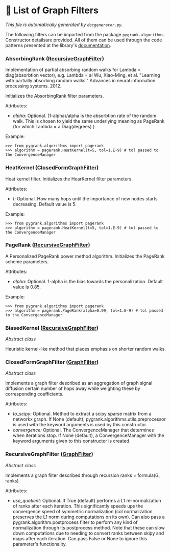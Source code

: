 # :scroll: List of Graph Filters
*This file is automatically generated by `docgenerator.py`.*

The following filters can be imported from the package `pygrank.algorithms`. Constructor detailsare provided. All of them can be used through the code patterns presented at the library's [documentation](documentation.md). 

### AbsorbingRank ([RecursiveGraphFilter](#recursivegraphfilter))
 Implementation of partial absorbing random walks for Lambda = diag(absorbtion vector), e.g. Lambda = aI
    Wu, Xiao-Ming, et al. "Learning with partially absorbing random walks." Advances in neural information processing systems. 2012.
     
Initializes the AbsorbingRank filter parameters. 

Attributes: 
 * *alpha:* Optional. (1-alpha)/alpha is the absorbtion rate of the random walk. This is chosen to yield the same underlying meaning as PageRank (for which Lambda = a Diag(degrees) ) 

Example:

``` 
>>> from pygrank.algorithms import pagerank 
>>> algorithm = pagerank.HeatKernel(t=5, tol=1.E-9) # tol passed to the ConvergenceManager 
```

### HeatKernel ([ClosedFormGraphFilter](#closedformgraphfilter))
 Heat kernel filter. 
Initializes the HearKernel filter parameters. 

Attributes: 
 * *t:* Optional. How many hops until the importance of new nodes starts decreasing. Default value is 5. 

Example:

``` 
>>> from pygrank.algorithms import pagerank 
>>> algorithm = pagerank.HeatKernel(t=5, tol=1.E-9) # tol passed to the ConvergenceManager 
```

### PageRank ([RecursiveGraphFilter](#recursivegraphfilter))
A Personalized PageRank power method algorithm. 
Initializes the PageRank scheme parameters. 

Attributes: 
 * *alpha:* Optional. 1-alpha is the bias towards the personalization. Default value is 0.85. 

Example:

``` 
>>> from pygrank.algorithms import pagerank 
>>> algorithm = pagerank.PageRank(alpha=0.99, tol=1.E-9) # tol passed to the ConvergenceManager 
```

### BiasedKernel ([RecursiveGraphFilter](#recursivegraphfilter))
 *Abstract class*


 Heuristic kernel-like method that places emphasis on shorter random walks. 
### ClosedFormGraphFilter ([GraphFilter](#graphfilter))
 *Abstract class*


Implements a graph filter described as an aggregation of graph signal diffusion certain number of hops away
    while weighting these by corresponding coefficients. 

Attributes: 
 * *to_scipy:* Optional. Method to extract a scipy sparse matrix from a networkx graph. If None (default), pygrank.algorithms.utils.preprocessor is used with the keyword arguments is used by this constructor. 
 * *convergence:* Optional. The ConvergenceManager that determines when iterations stop. If None (default), a ConvergenceManager with the keyword arguments given to this constructor is created. 
### RecursiveGraphFilter ([GraphFilter](#graphfilter))
 *Abstract class*


Implements a graph filter described through recursion ranks = formula(G, ranks) 

Attributes: 
 * *use_quotient:* Optional. If True (default) performs a L1 re-normalization of ranks after each iteration. This significantly speeds ups the convergence speed of symmetric normalization (col normalization preserves the L1 norm during computations on its own). Can also pass a pygrank.algorithm.postprocess filter to perform any kind of normalization through its postprocess method. Note that these can slow down computations due to needing to convert ranks between skipy and maps after each iteration. Can pass False or None to ignore this parameter's functionality. 